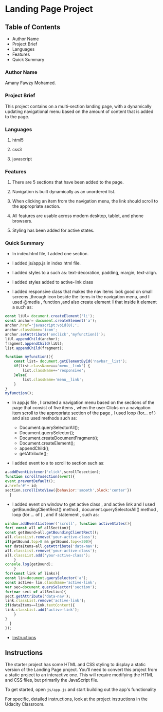 # Landing Page Project

## Table of Contents

* Author Name
* Project Brief
* Languages
* Features
* Quick Summary

### Author Name

Amany Fawzy Mohamed.

### Project Brief

This project contains on a multi-section landing page, with a dynamically updating navigational menu based on the amount of content that is added to the page.

### Languages

1. html5

1. css3

1. javascript


### Features

1. There are 5 sections that have been added to the page.

1. Navigation is built dynamically as an unordered list.

1. When clicking an item from the navigation menu, the link should scroll to the appropriate section.

1. All features are usable across modern desktop, tablet, and phone browsers.

1. Styling has been added for active states.

### Quick Summary

*  In index.html file, I added one section.

* I added js/app.js in index html file.

* I added styles to a such as:  text-decoration, padding, margin, text-align.

* I added styles added to  active-link class 

* I added responsive class that makes the nav items look good on small screens ,through icon beside the items in the navigation menu, and I used @media , function ,and also create element li that inside it element a  such as:

```javascript
const liUl= document.createElement('li');
const anchor= document.createElement('a');
anchor.href='javascript:void(0);';
anchor.className='icon';
anchor.setAttribute('onclick','myfunction()');
liUl.appendChild(anchor);
fragment.appendChild(liUl);
list.appendChild(fragment);

function myfunction(){
    const list= document.getElementById('navbar__list');
    if(list.className==='menu__link') {
        list.className+='responsive';
    }else{
        list.className='menu__link';
    }
}
myfunction();
```

* In app.js file , I created a navigation menu based on the sections of the page  that consist of five items , when the user Clicks on a navigation item  scroll to the appropriate section of the page , I used loop (for... of ) and also used methods such as: 
  * Document.querySelectorAll();
  * Document.querySelector();
  * Document.createDocumentFragment();
  * Document.createElement();
  * appendChild();
  * getAttribute();

* I added event to a to scroll to section such as:
```javascript
a.addEventListener('click',scrollTosection);
function scrollTosection(event){
event.preventDefault();
a.href='#'+ id;
section.scrollIntoView({behavior:'smooth',block:'center'})
  }
  ```

* I added event on window to get active class , and active link and I used getBoundingClientRect() method , document.querySelectorAll() method , loop (for ... of ) , and if statement , such as:
```javascript
window.addEventListener('scroll', function activeStates(){
for( const all of allSection){
const getBound=all.getBoundingClientRect();
all.classList.remove('your-active-class');
if(getBound.top>0 && getBound.top<=200){
var dataItems=all.getAttribute('data-nav');
all.classList.remove('your-active-class');
all.classList.add('your-active-class'); 
    }
console.log(getBound);
    }
for(const link of links){
const lin=document.querySelector('a');
const active= lin.className='active-link';
var sec=document.querySelector('section');
for(var sect of allSection){
sect.getAttribute('data-nav');
link.classList.remove('active-link');
if(dataItems==link.textContent){
link.classList.add('active-link');   
    }
}
  }    
});  
```

* [Instructions](#instructions)

## Instructions

The starter project has some HTML and CSS styling to display a static version of the Landing Page project. You'll need to convert this project from a static project to an interactive one. This will require modifying the HTML and CSS files, but primarily the JavaScript file.

To get started, open `js/app.js` and start building out the app's functionality

For specific, detailed instructions, look at the project instructions in the Udacity Classroom.
